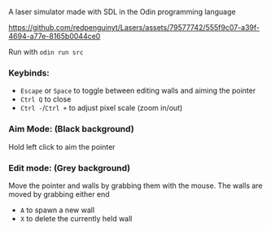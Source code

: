 A laser simulator made with SDL in the Odin programming language


https://github.com/redpenguinyt/Lasers/assets/79577742/555f9c07-a39f-4694-a77e-8165b0044ce0


Run with `odin run src`

### Keybinds:
- `Escape` or `Space` to toggle between editing walls and aiming the pointer
- `Ctrl Q` to close
- `Ctrl -`/`Ctrl +` to adjust pixel scale (zoom in/out)

### Aim Mode: (Black background)
Hold left click to aim the pointer

### Edit mode: (Grey background)
Move the pointer and walls by grabbing them with the mouse. The walls are moved by grabbing either end
- `A` to spawn a new wall
- `X` to delete the currently held wall
